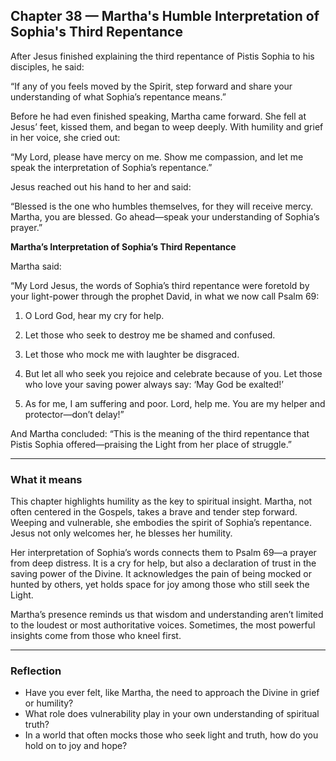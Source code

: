## Chapter 38 — Martha's Humble Interpretation of Sophia's Third Repentance

After Jesus finished explaining the third repentance of Pistis Sophia to his disciples, he said:

“If any of you feels moved by the Spirit, step forward and share your understanding of what Sophia’s repentance means.”

Before he had even finished speaking, Martha came forward. She fell at Jesus’ feet, kissed them, and began to weep deeply. With humility and grief in her voice, she cried out:

“My Lord, please have mercy on me. Show me compassion, and let me speak the interpretation of Sophia’s repentance.”

Jesus reached out his hand to her and said:

“Blessed is the one who humbles themselves, for they will receive mercy. Martha, you are blessed. Go ahead—speak your understanding of Sophia’s prayer.”

**Martha’s Interpretation of Sophia’s Third Repentance**

Martha said:

“My Lord Jesus, the words of Sophia’s third repentance were foretold by your light-power through the prophet David, in what we now call Psalm 69:

1. O Lord God, hear my cry for help.

2. Let those who seek to destroy me be shamed and confused.

3. Let those who mock me with laughter be disgraced.

4. But let all who seek you rejoice and celebrate because of you. Let those who love your saving power always say: ‘May God be exalted!’

5. As for me, I am suffering and poor. Lord, help me. You are my helper and protector—don’t delay!”

And Martha concluded:
“This is the meaning of the third repentance that Pistis Sophia offered—praising the Light from her place of struggle.”

---

### What it means

This chapter highlights humility as the key to spiritual insight. Martha, not often centered in the Gospels, takes a brave and tender step forward. Weeping and vulnerable, she embodies the spirit of Sophia’s repentance. Jesus not only welcomes her, he blesses her humility.

Her interpretation of Sophia’s words connects them to Psalm 69—a prayer from deep distress. It is a cry for help, but also a declaration of trust in the saving power of the Divine. It acknowledges the pain of being mocked or hunted by others, yet holds space for joy among those who still seek the Light.

Martha’s presence reminds us that wisdom and understanding aren’t limited to the loudest or most authoritative voices. Sometimes, the most powerful insights come from those who kneel first.

---

### Reflection

* Have you ever felt, like Martha, the need to approach the Divine in grief or humility?
* What role does vulnerability play in your own understanding of spiritual truth?
* In a world that often mocks those who seek light and truth, how do you hold on to joy and hope?
